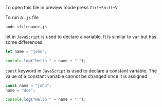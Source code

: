 To open this file in preview mode press `Ctrl+Shift+V`

To run a `.js` file

```bash
node <filename>.js
```

let in `JavaScript` is used to declare a variable. It is similar to `var` but has some differences.

```javascript
let name = "john";

console.log("Hello " + name + "!");
```

`const` keyword in `JavaScript` is used to declare a constant variable. The value of a constant variable cannot be changed once it is assigned.

```javascript
const name = "john";
name = "doe";

console.log("Hello " + name + "!");
```